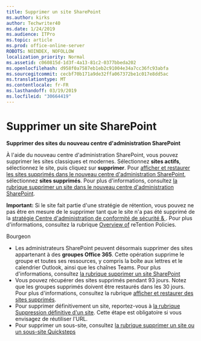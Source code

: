 ```yaml
---
title: Supprimer un site SharePoint
ms.author: kirks
author: Techwriter40
ms.date: 1/24/2019
ms.audience: ITPro
ms.topic: article
ms.prod: office-online-server
ROBOTS: NOINDEX, NOFOLLOW
localization_priority: Normal
ms.assetid: c060815d-1d3f-4a13-81c2-0377bbeda202
ms.openlocfilehash: d958f0a7587eb1eb2c91004e34a7cc36fc93abfa
ms.sourcegitcommit: cecbf70b171a9de32ffa067372be1c017e8dd5ac
ms.translationtype: MT
ms.contentlocale: fr-FR
ms.lasthandoff: 03/19/2019
ms.locfileid: "30664419"
---
```

# <a name="delete-a-sharepoint-site"></a>Supprimer un site SharePoint
 **Supprimer des sites du nouveau centre d'administration SharePoint**
  
À l'aide du nouveau centre d'administration SharePoint, vous pouvez supprimer les sites classiques et modernes. Sélectionnez **sites actifs**, sélectionnez le site, puis cliquez sur **supprimer**. Pour [afficher et restaurer les sites supprimés dans le nouveau centre d'administration SharePoint](https://docs.microsoft.com/sharepoint/view-and-restore-deleted-sites-in-new-admin-center), sélectionnez **sites supprimés**. Pour plus d'informations, consultez [la rubrique supprimer un site dans le nouveau centre d'administration SharePoint](https://docs.microsoft.com/en-us/sharepoint/delete-site-collection#delete-a-site-in-the-new-sharepoint-admin-center).
  
**Important:** Si le site fait partie d'une stratégie de rétention, vous pouvez ne pas être en mesure de le supprimer tant que le site n'a pas été supprimé de la [stratégie Centre d'administration de conformité de sécurité &amp; ](https://protection.office.com/?rfr=AdminCenter#/homepage). Pour plus d'informations, consultez la rubrique [Overview of](https://docs.microsoft.com/office365/securitycompliance/retention-policies#content-in-onedrive-accounts-and-sharepoint-sites) reTention Policies. 
  
Bourgeon
- Les administrateurs SharePoint peuvent désormais supprimer des sites appartenant à des **groupes Office 365**. Cette opération supprime le groupe et toutes ses ressources, y compris la boîte aux lettres et le calendrier Outlook, ainsi que les chaînes Teams. Pour plus d'informations, consultez [la rubrique supprimer un site SharePoint](https://docs.microsoft.com/sharepoint/manage-sites-in-new-admin-center#delete-a-site)
- Vous pouvez récupérer des sites supprimés pendant 93 jours. Notez que les groupes supprimés doivent être restaurés dans les 30 jours. Pour plus d'informations, consultez la rubrique [afficher et restaurer des sites supprimés](https://docs.microsoft.com/sharepoint/view-and-restore-deleted-sites-in-new-admin-center).
- Pour supprimer définitivement un site, reportez-vous à [la rubrique Suppression définitive d'un site](https://docs.microsoft.com/en-us/sharepoint/delete-site-collection#permanently-delete-a-site). Cette étape est obligatoire si vous envisagez de réutiliser l'URL. 
- Pour supprimer un sous-site, consultez [la rubrique supprimer un site ou un sous-site Quicksteps](https://support.office.com/en-us/article/Delete-a-SharePoint-site-or-subsite-bc37b743-0cef-475e-9a8c-8fc4d40179fb#__bkmkshortcut)
  